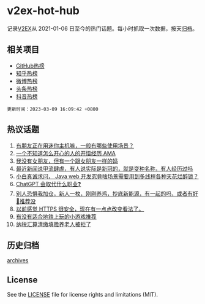 # v2ex-hot-hub

 记录[V2EX](https://www.v2ex.com/)从 2021-01-06 日至今的热门话题。每小时抓取一次数据，按天[归档](archives)。
 
 ## 相关项目

- [GitHub热榜](https://github.com/snaildev/github-hot-hub)
- [知乎热榜](https://github.com/snaildev/zhihu-hot-hub)
- [微博热榜](https://github.com/snaildev/weibo-hot-hub)
- [头条热榜](https://github.com/snaildev/toutiao-hot-hub)
- [抖音热榜](https://github.com/snaildev/douyin-hot-hub)


 `更新时间：2023-03-09 16:09:42 +0800`

## 热议话题

1. [有朋友正在用迷你主机嘛，一般有哪些使用场景？](https://www.v2ex.com/t/922359)
1. [一个不知道怎么开心的人的开悟经历 AMA](https://www.v2ex.com/t/922439)
1. [我没有女朋友，但有一个跟女朋友一样的妈](https://www.v2ex.com/t/922395)
1. [最近新闻说甲流肆虐，有人说实际是新冠的，就是变种名称，有人经历过吗](https://www.v2ex.com/t/922474)
1. [小白真诚求问， Java web 开发究竟啥场景需要用到多线程各种天花烂醉锁？](https://www.v2ex.com/t/922519)
1. [ChatGPT 会取代什么职业❓](https://www.v2ex.com/t/922389)
1. [别人恐惧我加仓，新人一枚，刚刚养鸡，抄底新能源，有一起的吗，或者有好🐔推荐没](https://www.v2ex.com/t/922486)
1. [以前感觉 HTTPS 很安全，现在有一点点改变看法了。](https://www.v2ex.com/t/922534)
1. [有没有适合地铁上玩的小游戏推荐](https://www.v2ex.com/t/922423)
1. [纳税汇算清缴填赡养老人被拒了](https://www.v2ex.com/t/922473)

## 历史归档

[archives](archives)

## License

See the [LICENSE](LICENSE) file for license rights and limitations (MIT).
